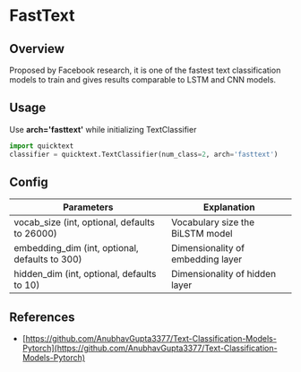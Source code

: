 # FastText

## Overview

Proposed by Facebook research, it is one of the fastest text classification models to train and gives results comparable to LSTM and CNN models.

## Usage

Use __arch='fasttext'__ while initializing TextClassifier

```python
import quicktext
classifier = quicktext.TextClassifier(num_class=2, arch='fasttext')
```

## Config 

| Parameters                                     | Explanation                       |
|------------------------------------------------|-----------------------------------|
| vocab_size (int, optional, defaults to 26000)  | Vocabulary size the BiLSTM model  |
| embedding_dim (int, optional, defaults to 300) | Dimensionality of embedding layer |
| hidden_dim (int, optional, defaults to 10)     | Dimensionality of hidden layer    |

## References
- [https://github.com/AnubhavGupta3377/Text-Classification-Models-Pytorch](https://github.com/AnubhavGupta3377/Text-Classification-Models-Pytorch)